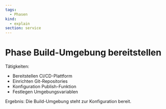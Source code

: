 ```yaml
---
tags:
  - Phasen
kind:
  - explain
section: service
---
```


# Phase Build-Umgebung bereitstellen

Tätigkeiten:

- Bereitstellen CI/CD-Plattform
- Einrichten Git-Repositories
- Konfiguration Publish-Funktion
- Festlegen Umgebungsvariablen

Ergebnis: Die Build-Umgebung steht zur Konfiguration bereit.
